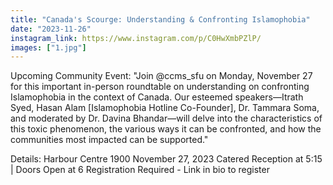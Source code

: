 ```yaml
---
title: "Canada's Scourge: Understanding & Confronting Islamophobia"
date: "2023-11-26"
instagram_link: https://www.instagram.com/p/C0HwXmbPZlP/
images: ["1.jpg"]
---
```

Upcoming Community Event: "Join @ccms_sfu on Monday, November 27 for this important in-person roundtable on understanding on confronting Islamophobia in the context of Canada. Our esteemed speakers—Itrath Syed, Hasan Alam [Islamophobia Hotline Co-Founder], Dr. Tammara Soma, and moderated by Dr. Davina Bhandar—will delve into the characteristics of this toxic phenomenon, the various ways it can be confronted, and how the communities most impacted can be supported."

Details:
Harbour Centre 1900
November 27, 2023
Catered Reception at 5:15 | Doors Open at 6
Registration Required - Link in bio to register